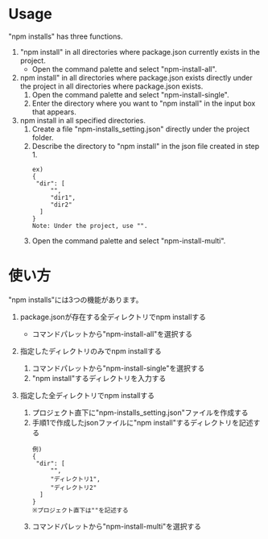 # Usage
"npm installs" has three functions.
1. "npm install" in all directories where package.json currently exists in the project.
   - Open the command palette and select "npm-install-all".
2. npm install" in all directories where package.json exists directly under the project in all directories where package.json exists.
   1. Open the command palette and select "npm-install-single".
   2. Enter the directory where you want to "npm install" in the input box that appears.
3. npm install in all specified directories.
   1. Create a file "npm-installs_setting.json" directly under the project folder.
   2. Describe the directory to "npm install" in the json file created in step 1.
      ```
      ex)
      {
       "dir": [
           "",
           "dir1",
           "dir2"
        ]
      }
      Note: Under the project, use "".
      ```
    3. Open the command palette and select "npm-install-multi".

# 使い方
"npm installs"には3つの機能があります。
1. package.jsonが存在する全ディレクトリでnpm installする  
   - コマンドパレットから"npm-install-all"を選択する

2. 指定したディレクトリのみでnpm installする  
   1. コマンドパレットから"npm-install-single"を選択する
   2. "npm install"するディレクトリを入力する
3. 指定した全ディレクトリでnpm installする
   1. プロジェクト直下に"npm-installs_setting.json"ファイルを作成する
   2. 手順1で作成したjsonファイルに"npm install"するディレクトリを記述する
      ```
      例)
      {
       "dir": [
           "",
           "ディレクトリ1",
           "ディレクトリ2"
        ]
      }
      ※プロジェクト直下は""を記述する
      ```
    3. コマンドパレットから"npm-install-multi"を選択する